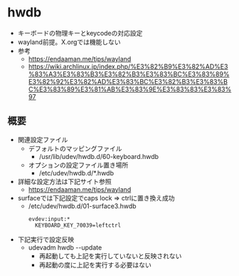 # hwdb

* キーボードの物理キーとkeycodeの対応設定
* wayland前提。X.orgでは機能しない
* 参考
  * https://endaaman.me/tips/wayland
  * https://wiki.archlinux.jp/index.php/%E3%82%B9%E3%82%AD%E3%83%A3%E3%83%B3%E3%82%B3%E3%83%BC%E3%83%89%E3%82%92%E3%82%AD%E3%83%BC%E3%82%B3%E3%83%BC%E3%83%89%E3%81%AB%E3%83%9E%E3%83%83%E3%83%97

## 概要

* 関連設定ファイル
  * デフォルトのマッピングファイル
    * /usr/lib/udev/hwdb.d/60-keyboard.hwdb
  * オプションの設定ファイル置き場所
    * /etc/udev/hwdb.d/*.hwdb
* 詳細な設定方法は下記サイト参照
  * https://endaaman.me/tips/wayland
* surfaceでは下記設定でcaps lock => ctrlに置き換え成功
  * /etc/udev/hwdb.d/01-surface3.hwdb
    ```
    evdev:input:*
      KEYBOARD_KEY_70039=leftctrl
    ```
* 下記実行で設定反映
  * udevadm hwdb --update
    * 再起動しても上記を実行していないと反映されない
    * 再起動の度に上記を実行する必要はない